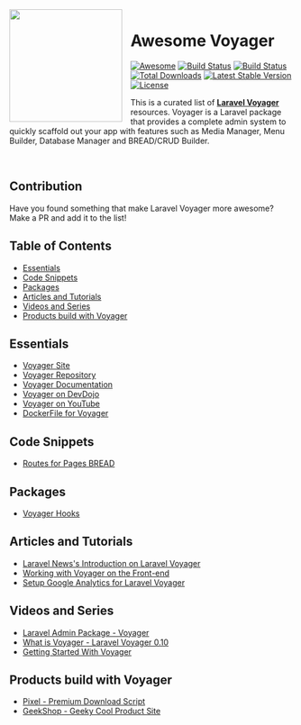 <img src="https://raw.githubusercontent.com/larapack/awesome-voyager/master/resources/helm.png" width="200px" align="left" style="margin-right: 15px;" />
<h1>Awesome Voyager</h1> <a href="https://github.com/sindresorhus/awesome"><img src="https://cdn.rawgit.com/sindresorhus/awesome/d7305f38d29fed78fa85652e3a63e154dd8e8829/media/badge.svg" alt="Awesome"></a>
<a href="https://travis-ci.org/the-control-group/voyager"><img src="https://travis-ci.org/the-control-group/voyager.svg?branch=master" alt="Build Status"></a>
<a href="https://styleci.io/repos/72069409/shield?style=flat"><img src="https://styleci.io/repos/72069409/shield?style=flat" alt="Build Status"></a>
<a href="https://packagist.org/packages/tcg/voyager"><img src="https://poser.pugx.org/tcg/voyager/downloads.svg?format=flat" alt="Total Downloads"></a>
<a href="https://packagist.org/packages/tcg/voyager"><img src="https://poser.pugx.org/tcg/voyager/v/stable.svg?format=flat" alt="Latest Stable Version"></a>
<a href="https://packagist.org/packages/tcg/voyager"><img src="https://poser.pugx.org/tcg/voyager/license.svg?format=flat" alt="License"></a>

This is a curated list of [**Laravel Voyager**](https://github.com/the-control-group/voyager) resources. Voyager is a Laravel package that provides a complete admin system to quickly scaffold out your app with features such as Media Manager, Menu Builder, Database Manager and BREAD/CRUD Builder.

<br />


## Contribution
Have you found something that make Laravel Voyager more awesome? Make a PR and add it to the list!

## Table of Contents

- [Essentials](#essentials)
- [Code Snippets](#code-snippets)
- [Packages](#packages)
- [Articles and Tutorials](#articles-and-tutorials)
- [Videos and Series](#videos-and-series)
- [Products build with Voyager](#products-build-with-voyager)

## Essentials
* [Voyager Site](https://laravelvoyager.com)
* [Voyager Repository](https://github.com/the-control-group/voyager)
* [Voyager Documentation](https://laravelvoyager.com/docs/)
* [Voyager on DevDojo](https://devdojo.com/series/laravel-voyager-010?ref=mark)
* [Voyager on YouTube](https://laracasts.com/series/laravel-spark)
* [DockerFile for Voyager](https://github.com/rushairer/Voyager-Docker)

## Code Snippets
* [Routes for Pages BREAD](https://gist.github.com/marktopper/ad3f8048a1a7bf55a5fcc747745d92ec)

## Packages
* [Voyager Hooks](https://github.com/larapack/voyager-hooks)

## Articles and Tutorials
* [Laravel News's Introduction on Laravel Voyager](https://laravel-news.com/voyager)
* [Working with Voyager on the Front-end](https://devdojo.com/blog/tutorials/working-with-voyager-on-the-front-end?ref=mark)
* [Setup Google Analytics for Laravel Voyager](https://webman.io/blog/post/setup-google-analytics-for-laravel-voyager)

## Videos and Series
* [Laravel Admin Package - Voyager](https://devdojo.com/episode/laravel-admin-package-voyager?ref=mark)
* [What is Voyager - Laravel Voyager 0.10](https://devdojo.com/series/laravel-voyager-010/episode/what-is-voyager?ref=mark)
* [Getting Started With Voyager](https://www.youtube.com/watch?v=G5UmX9aRXV4&list=PL8nVHL94VZ1_uW6pm0pCZbiN2H8oG9W0b)

## Products build with Voyager
* [Pixel - Premium Download Script](https://devdojo.com/product/pixel?ref=mark)
* [GeekShop - Geeky Cool Product Site](https://devdojo.com/product/geekshop?ref=mark)
